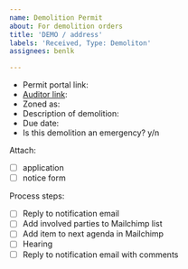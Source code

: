 ```yaml
---
name: Demolition Permit
about: For demolition orders
title: 'DEMO / address'
labels: 'Received, Type: Demoliton'
assignees: benlk

---
```


- Permit portal link:
- [Auditor link](https://property.franklincountyauditor.com/_web/maps/mapadv.aspx): 
- Zoned as:
- Description of demolition:
- Due date:
- Is this demolition an emergency? y/n

Attach:

- [ ] application
- [ ] notice form

Process steps:

- [ ] Reply to notification email
- [ ] Add involved parties to Mailchimp list
- [ ] Add item to next agenda in Mailchimp
- [ ] Hearing
- [ ] Reply to notification email with comments
